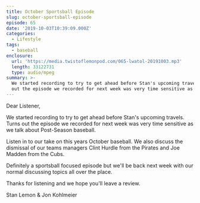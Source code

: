 ```yaml
---
title: October Sportsball Episode
slug: october-sportsball-episode
episode: 65
date: '2019-10-03T10:39:09.000Z'
categories:
  - Lifestyle
tags:
  - baseball
enclosure:
  url: 'https://media.twistoflemonpod.com/065-lwatol-20191003.mp3'
  length: 33122731
  type: audio/mpeg
summary: >-
  We started recording to try to get ahead before Stan's upcoming travels. Turns
  out the episode we recorded for next week was very time sensitive as we talk
---
```


Dear Listener,

We started recording to try to get ahead before Stan's upcoming travels. Turns out the episode we recorded for next week was very time sensitive as we talk about Post-Season baseball.

Listen in to our take on this years October baseball. We also discuss the dismissal of our teams managers Clint Hurdle from the Pirates and Joe Madden from the Cubs.

Definitely a sportsball focused episode but we'll be back next week with our normal discussing topics all over the place.

Thanks for listening and we hope you'll leave a review.

Stan Lemon & Jon Kohlmeier

